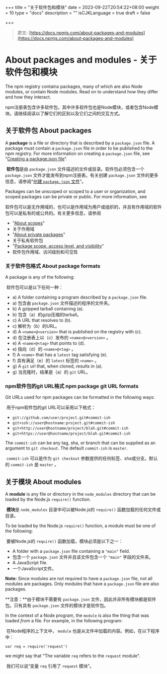 +++
title = "关于软件包和模块"
date = 2023-09-22T20:54:22+08:00
weight = 10
type = "docs"
description = ""
isCJKLanguage = true
draft = false

+++

> 原文: [https://docs.npmjs.com/about-packages-and-modules](https://docs.npmjs.com/about-packages-and-modules)

# About packages and modules - 关于软件包和模块

The npm registry contains packages, many of which are also Node modules, or contain Node modules. Read on to understand how they differ and how they interact.

​	npm注册表包含许多软件包，其中许多软件包也是Node模块，或者包含Node模块。请继续阅读以了解它们的区别以及它们之间的交互方式。

## 关于软件包 About packages

A **package** is a file or directory that is described by a `package.json` file. A package must contain a `package.json` file in order to be published to the npm registry. For more information on creating a `package.json` file, see "[Creating a package.json file](creating-a-package-json-file)".

​	**软件包**是由 `package.json` 文件描述的文件或目录。软件包必须包含一个 `package.json` 文件才能发布到npm注册表。有关创建 `package.json` 文件的更多信息，请参阅“[创建 `package.json` 文件](creating-a-package-json-file)”。

Packages can be unscoped or scoped to a user or organization, and scoped packages can be private or public. For more information, see

​	软件包可以是无作用域的，也可以是作用域为用户或组织的，并且有作用域的软件包可以是私有的或公共的。有关更多信息，请参阅

- "[About scopes](../Aboutscopes)"
- 关于作用域
- "[About private packages](../Aboutprivatepackages)"
- 关于私有软件包
- "[Package scope, access level, and visibility](../npmpackagescopeaccesslevelandvisibility)"
- 软件包作用域、访问级别和可见性

### 关于软件包格式 About package formats

A package is any of the following:

​	软件包可以是以下任何一种：

- a) A folder containing a program described by a `package.json` file.
- a) 包含由 `package.json` 文件描述的程序的文件夹。
- b) A gzipped tarball containing (a).
- b) 包含（a）的gzip压缩的tarball。
- c) A URL that resolves to (b).
- c) 解析为（b）的URL。
- d) A `<name>@<version>` that is published on the registry with (c).
- d) 在注册表上以（c）发布的 `<name>@<version>` 。
- e) A `<name>@<tag>` that points to (d).
- e) 指向（d）的 `<name>@<tag>` 。
- f) A `<name>` that has a `latest` tag satisfying (e).
- f) 具有满足（e）的 `latest` 标签的 `<name>` 。
- g) A `git` url that, when cloned, results in (a).
- g) 当克隆时，结果是（a）的 `git`  URL。

### npm软件包的git URL格式 npm package git URL formats

Git URLs used for npm packages can be formatted in the following ways:

​	用于npm软件包的git URL可以采用以下格式：

- `git://github.com/user/project.git#commit-ish`
- `git+ssh://user@hostname:project.git#commit-ish`
- `git+http://user@hostname/project/blah.git#commit-ish`
- `git+https://user@hostname/project/blah.git#commit-ish`

The `commit-ish` can be any tag, sha, or branch that can be supplied as an argument to `git checkout`. The default `commit-ish` is `master`.

​	`commit-ish` 可以是作为 `git checkout` 参数提供的任何标签、sha或分支。默认的 `commit-ish` 是 `master` 。

## 关于模块 About modules

A **module** is any file or directory in the `node_modules` directory that can be loaded by the Node.js `require()` function.

​	**模块**是 `node_modules` 目录中可以被Node.js的 `require()` 函数加载的任何文件或目录。

To be loaded by the Node.js `require()` function, a module must be one of the following:

​	要被Node.js的 `require()` 函数加载，模块必须是以下之一：

- A folder with a `package.json` file containing a `"main"` field.
- 包含一个 `package.json` 文件并且该文件包含一个 `"main"` 字段的文件夹。
- A JavaScript file.
- 一个JavaScript文件。

**Note:** Since modules are not required to have a `package.json` file, not all modules are packages. Only modules that have a `package.json` file are also packages.

**注意：**由于模块不需要有 `package.json` 文件，因此并非所有模块都是软件包。只有具有 `package.json` 文件的模块才是软件包。

In the context of a Node program, the `module` is also the thing that was loaded *from* a file. For example, in the following program:

​	在Node程序的上下文中， `module` 也是从文件中加载的内容。例如，在以下程序中：

```
var req = require('request')
```

we might say that "The variable `req` refers to the `request` module".

​	我们可以说“变量 `req` 引用了 `request` 模块”。
